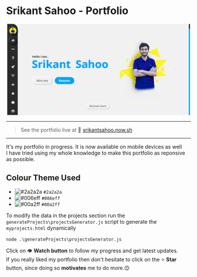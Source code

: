 # Srikant Sahoo - Portfolio

![Srikant Sahoo Portfolio Image](https://raw.githubusercontent.com/srikant-code/My-portfolio/master/images/portfolio.jpg)  

---
 > See the portfolio live at 🚀 [srikantsahoo.now.sh](https://srikantsahoo.now.sh)
---
 It's my portfolio in progress. It is now available on mobile devices as well  
 I have tried using my whole knowledge to make this portfolio as reponsive as possible.  

## Colour Theme Used

- ![#2a2a2a](https://placehold.it/15/2a2a2a/000000?text=+) `#2a2a2a`  
- ![#006eff](https://placehold.it/15/006eff/000000?text=+) `#006eff`  
- ![#00a2ff](https://placehold.it/15/00a2ff/000000?text=+) `#00a2ff`  
  
 To modify the data in the projects section run the `generateProjects\projectsGenerator.js` script to generate the `myprojects.html` dynamically

 ```node
 node .\generateProjects\projectsGenerator.js
 ```
  
 Click on 👁 **Watch button** to follow my progress and get latest updates.  
 If you really liked my portfolio then don't hesitate to click on the ⭐ **Star** button,  since doing so **motivates** me to do more.😊
